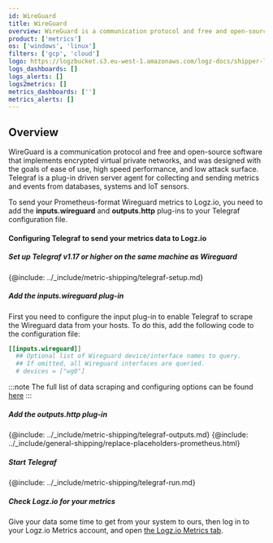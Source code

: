 ```yaml
---
id: WireGuard
title: WireGuard
overview: WireGuard is a communication protocol and free and open-source software that implements encrypted virtual private networks, and was designed with the goals of ease of use, high speed performance, and low attack surface. Telegraf is a plug-in driven server agent for collecting and sending metrics and events from databases, systems and IoT sensors.
product: ['metrics']
os: ['windows', 'linux']
filters: ['gcp', 'cloud']
logo: https://logzbucket.s3.eu-west-1.amazonaws.com/logz-docs/shipper-logos/wireguard-logo.png
logs_dashboards: []
logs_alerts: []
logs2metrics: []
metrics_dashboards: ['']
metrics_alerts: []
---
```




## Overview

WireGuard is a communication protocol and free and open-source software that implements encrypted virtual private networks, and was designed with the goals of ease of use, high speed performance, and low attack surface. Telegraf is a plug-in driven server agent for collecting and sending metrics and events from databases, systems and IoT sensors.

To send your Prometheus-format Wireguard metrics to Logz.io, you need to add the **inputs.wireguard** and **outputs.http** plug-ins to your Telegraf configuration file.

#### Configuring Telegraf to send your metrics data to Logz.io

 

##### Set up Telegraf v1.17 or higher on the same machine as Wireguard

{@include: ../_include/metric-shipping/telegraf-setup.md}

##### Add the inputs.wireguard plug-in

First you need to configure the input plug-in to enable Telegraf to scrape the Wireguard data from your hosts. To do this, add the following code to the configuration file:

``` ini
[[inputs.wireguard]]
  ## Optional list of Wireguard device/interface names to query.
  ## If omitted, all Wireguard interfaces are queried.
  # devices = ["wg0"]
```

:::note
The full list of data scraping and configuring options can be found [here](https://github.com/influxdata/telegraf/blob/release-1.18/plugins/inputs/wireguard/README.md)
:::
 

##### Add the outputs.http plug-in
  
{@include: ../_include/metric-shipping/telegraf-outputs.md}
{@include: ../_include/general-shipping/replace-placeholders-prometheus.html}
  
##### Start Telegraf

{@include: ../_include/metric-shipping/telegraf-run.md}

##### Check Logz.io for your metrics

Give your data some time to get from your system to ours, then log in to your Logz.io Metrics account, and open [the Logz.io Metrics tab](https://app.logz.io/#/dashboard/metrics/).


 
